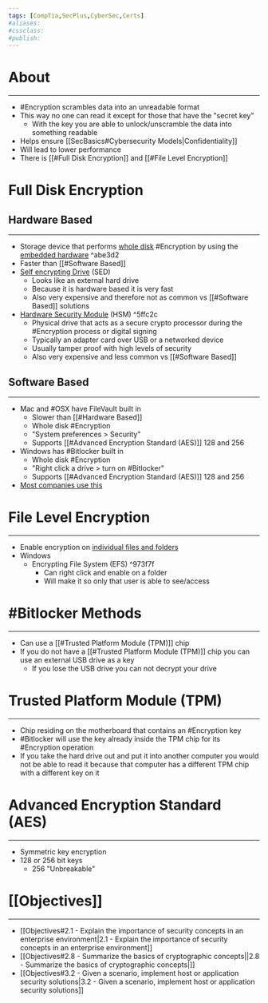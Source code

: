 ```yaml
---
tags: [CompTia,SecPlus,CyberSec,Certs]
#aliases:
#cssclass:
#publish:
---
```


# About
---
- #Encryption scrambles data into an unreadable format
- This way no one can read it except for those that have the "secret key"
	- With the key you are able to unlock/unscramble the data into something readable
- Helps ensure [[SecBasics#Cybersecurity Models|Confidentiality]]
- Will lead to lower performance
- There is [[#Full Disk Encryption]] and [[#File Level Encryption]]

# Full Disk Encryption

## Hardware Based
---
- Storage device that performs <u>whole disk</u> #Encryption  by using the <u>embedded hardware</u> ^abe3d2
- Faster than [[#Software Based]]
- <u>Self encrypting Drive</u> (SED)
	- Looks like an external hard drive
	- Because it is hardware based it is very fast
	- Also very expensive and therefore not as common vs [[#Software Based]] solutions
- <u>Hardware Security Module</u> (HSM) ^5ffc2c
	- Physical drive that acts as a secure crypto processor during the #Encryption  process or digital signing
	- Typically an adapter card over USB or a networked device
	- Usually tamper proof with high levels of security
	- Also very expensive and less common vs [[#Software Based]]

## Software Based
---
- Mac and #OSX  have FileVault built in
	- Slower than [[#Hardware Based]]
	- Whole disk #Encryption
	- "System preferences > Security"
	- Supports [[#Advanced Encryption Standard (AES)]] 128 and 256
- Windows has #Bitlocker built in
	- Whole disk #Encryption
	- "Right click a drive > turn on #Bitlocker"
	- Supports [[#Advanced Encryption Standard (AES)]] 128 and 256
- <u>Most companies use this</u>

# File Level Encryption
---
- Enable encryption on <u>individual files and folders</u>
- Windows
	- Encrypting File System (EFS) ^973f7f
		- Can right click and enable on a folder
		- Will make it so only that user is able to see/access

# #Bitlocker Methods
---
- Can use a [[#Trusted Platform Module (TPM)]] chip
- If you do not have a [[#Trusted Platform Module (TPM)]] chip you can use an external USB drive as a key
	- If you lose the USB drive you can not decrypt your drive

# Trusted Platform Module (TPM)
---
- Chip residing on the motherboard that contains an #Encryption  key
- #Bitlocker  will use the key already inside the TPM chip for its #Encryption operation
- If you take the hard drive out and put it into another computer you would not be able to read it because that computer has a different TPM chip with a different key on it

# Advanced Encryption Standard (AES)
---
- Symmetric key encryption
- 128 or 256 bit keys
	- 256 "Unbreakable"

# [[Objectives]]
---
- [[Objectives#2.1 - Explain the importance of security concepts in an enterprise environment|2.1 - Explain the importance of security concepts in an enterprise environment]]
- [[Objectives#2.8 - Summarize the basics of cryptographic concepts||2.8 - Summarize the basics of cryptographic concepts|]]
- [[Objectives#3.2 - Given a scenario, implement host or application security solutions|3.2 - Given a scenario, implement host or application security solutions]]